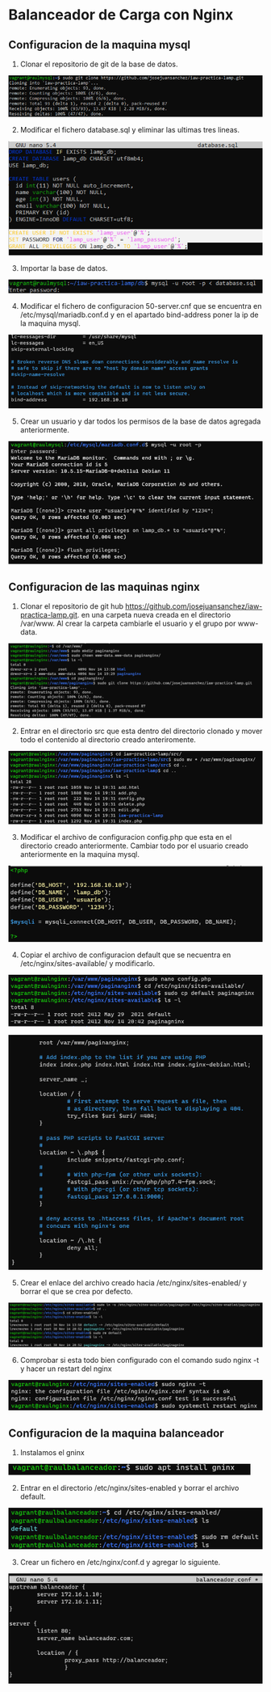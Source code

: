 # Balanceador de Carga con Nginx

## Configuracion de la maquina mysql

1. Clonar el repositorio de git de la base de datos.

![](https://raw.githubusercontent.com/raulqlda/Balanceador-de-Carga-con-Nginx/main/imagenes/captura1.png)

2. Modificar el fichero database.sql y eliminar las ultimas tres lineas.

![](https://raw.githubusercontent.com/raulqlda/Balanceador-de-Carga-con-Nginx/main/imagenes/captura2.png)

3. Importar la base de datos.

![](https://raw.githubusercontent.com/raulqlda/Balanceador-de-Carga-con-Nginx/main/imagenes/captura3.png)

4. Modificar el fichero de configuracion 50-server.cnf que se encuentra en /etc/mysql/mariadb.conf.d y en el apartado bind-address poner la ip de la maquina mysql. 

![](https://raw.githubusercontent.com/raulqlda/Balanceador-de-Carga-con-Nginx/main/imagenes/captura4.png)

5. Crear un usuario y dar todos los permisos de la base de datos agregada anteriormente.

![](https://raw.githubusercontent.com/raulqlda/Balanceador-de-Carga-con-Nginx/main/imagenes/captura5.png)

## Configuracion de las maquinas nginx

1. Clonar el repositorio de git hub https://github.com/josejuansanchez/iaw-practica-lamp.git. en una carpeta nueva creada en el directorio /var/www. Al crear la carpeta cambiarle el usuario y el grupo por www-data.

![](https://raw.githubusercontent.com/raulqlda/Balanceador-de-Carga-con-Nginx/main/imagenes/captura6.png)

2. Entrar en el directorio src que esta dentro del directorio clonado y mover todo el contenido al directorio creado anteriromente.

![](https://raw.githubusercontent.com/raulqlda/Balanceador-de-Carga-con-Nginx/main/imagenes/captura7.png)

3. Modificar el archivo de configuracion config.php que esta en el directorio creado anteriormente. Cambiar todo por el usuario creado anteriormente en la maquina mysql.

![](https://raw.githubusercontent.com/raulqlda/Balanceador-de-Carga-con-Nginx/main/imagenes/captura8.png)

4. Copiar el archivo de configuracion default que se necuentra en /etc/nginx/sites-available/ y modificarlo.

![](https://raw.githubusercontent.com/raulqlda/Balanceador-de-Carga-con-Nginx/main/imagenes/captura9.png)

![](https://raw.githubusercontent.com/raulqlda/Balanceador-de-Carga-con-Nginx/main/imagenes/captura10.png)

5. Crear el enlace del archivo creado hacia /etc/nginx/sites-enabled/ y borrar el que se crea por defecto.

![](https://raw.githubusercontent.com/raulqlda/Balanceador-de-Carga-con-Nginx/main/imagenes/captura11.png)

6. Comprobar si esta todo bien configurado con el comando sudo nginx -t y hacer un restart del nginx

![](https://raw.githubusercontent.com/raulqlda/Balanceador-de-Carga-con-Nginx/main/imagenes/captura12.png)

## Configuracion de la maquina balanceador

1. Instalamos el gninx

![](https://raw.githubusercontent.com/raulqlda/Balanceador-de-Carga-con-Nginx/main/imagenes/captura13.png)

2. Entrar en el directorio /etc/nginx/sites-enabled y borrar el archivo default.

![](https://raw.githubusercontent.com/raulqlda/Balanceador-de-Carga-con-Nginx/main/imagenes/captura14.png)

3. Crear un fichero en /etc/nginx/conf.d y agregar lo siguiente.

![](https://raw.githubusercontent.com/raulqlda/Balanceador-de-Carga-con-Nginx/main/imagenes/captura15.png)



